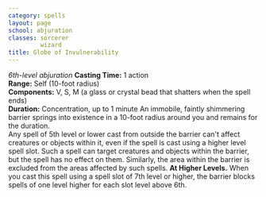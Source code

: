 ```yaml
---
category: spells
layout: page
school: abjuration
classes: sorcerer
         wizard
title: Globe of Invulnerability 
---
```

_6th-level abjuration_ 
**Casting Time:** 1 action    
**Range:** Self (10-foot radius)    
**Components:** V, S, M (a glass or crystal bead that shatters when the spell ends)    
**Duration:** Concentration, up to 1 minute 
An immobile, faintly shimmering barrier springs into existence in a 10-foot radius around you and remains for the duration.    
Any spell of 5th level or lower cast from outside the barrier can't affect creatures or objects within it, even if the spell is cast using a higher level spell slot. Such a spell can target creatures and objects within the barrier, but the spell has no effect on them. Similarly, the area within the barrier is excluded from the areas affected by such spells. 
**At Higher Levels.** When you cast this spell using a spell slot of 7th level or higher, the barrier blocks spells of one level higher for each slot level above 6th. 